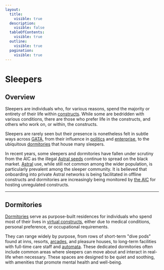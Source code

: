 ```yaml
---
layout:
  title:
    visible: true
  description:
    visible: false
  tableOfContents:
    visible: true
  outline:
    visible: true
  pagination:
    visible: true
---
```


# Sleepers

## **Overview**

Sleepers are individuals who, for various reasons, spend the majority or entirety of their life within [constructs](../../science-and-tech/constructs.md). While some are bedridden with various conditions, there are those who prefer life in the constructs, and others who work on, or within, the constructs.

Sleepers are rarely seen but their presence is nonetheless felt in subtle ways across [GATA](../the-basics.md), from their influence in [politics](../politics/governance.md#the-third-quorum) and [enterprise](../enterprise/), to the ubiquitous [dormitories](sleepers.md#dormitories) that house many sleepers.

In recent years, some sleepers and dormitories have fallen under scrutiny from the AIC as the illegal [Astral seeds](../../science-and-tech/the-astral.md#astral-seeds) continue to spread on the black market. [Astral](../../science-and-tech/the-astral.md) use, while still not common among the wider population, is particularly prevalent among the sleeper community. It is believed that onboarding into private Astral networks is being facilitated in offline constructs and dormitories are increasingly being monitored by [the AIC](../institutions/atlan-information-control-aic.md) for hosting unregulated constructs.

***

## Dormitories

[Dormitories](sleepers.md#dormitories) serve as purpose-built residences for individuals who spend most of their lives in [virtual constructs](../../science-and-tech/constructs.md#virtual-constructs), either due to medical conditions, personal preference, or occupational requirements.

They can range widely by purpose, from rows of short-term "dive pods" found at inns, resorts, [arcades](../underground-scene/arcades.md), and pleasure houses, to long-term facilities with full-time care staff and [automata](../../science-and-tech/automata.md). These dedicated dormitories often include common areas where sleepers can move about and interact in real-life when necessary. These spaces are designed to be quiet and soothing, with amenities that promote mental health and well-being.
